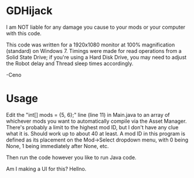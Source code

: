 # GDHijack

I am NOT liable for any damage you cause to your mods or your computer with this code.

This code was written for a 1920x1080 monitor at 100% magnification (standard) on Windows 7. Timings were made for read operations from a Solid State Drive; if you're using a Hard Disk Drive, you may need to adjust the Robot delay and Thread sleep times accordingly.

-Ceno

# Usage

Edit the "int[] mods = {5, 6};" line (line 11) in Main.java to an array of whichever mods you want to automatically compile via the Asset Manager. There's probably a limit to the highest mod ID, but I don't have any clue what it is. Should work up to about 40 at least. A mod ID in this program is defined as its placement on the Mod->Select dropdown menu, with 0 being None, 1 being immediately after None, etc. 

Then run the code however you like to run Java code.

Am I making a UI for this? Hellno.
